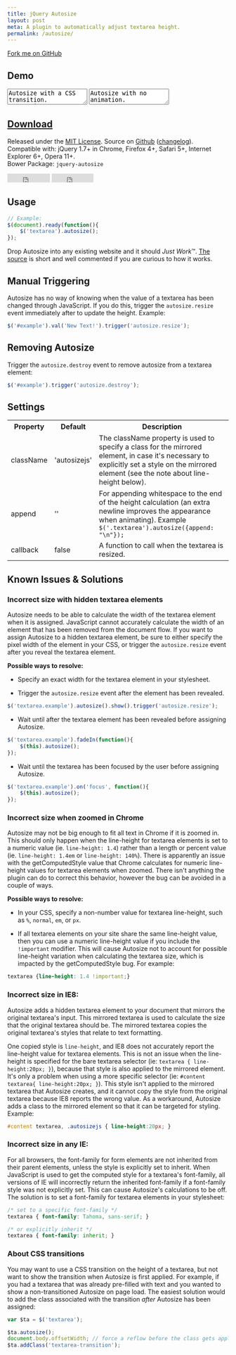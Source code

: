 ```yaml
---
title: jQuery Autosize
layout: post
meta: A plugin to automatically adjust textarea height.
permalink: /autosize/
---
```


<a href="http://github.com/jackmoore/autosize/tree/master" id='fork'>Fork me on GitHub</a>

## Demo

<textarea id='ta2'>Autosize with a CSS transition.
Try typing something...</textarea>
<textarea id='ta1'>Autosize with no animation.</textarea>

<h2><a href='https://github.com/jackmoore/autosize/archive/master.zip' style='text-decoration: underline;'>Download</a></h2>

Released under the <a href='http://www.opensource.org/licenses/mit-license.php'>MIT License</a>.  Source on <a href='http://github.com/jackmoore/autosize'>Github</a> (<a href='http://github.com/jackmoore/autosize#changelog'>changelog</a>).<br/>
Compatible with: jQuery 1.7+ in Chrome, Firefox 4+, Safari 5+, Internet Explorer 6+, Opera 11+.<br/>
Bower Package: `jquery-autosize`

<p>
<iframe src="http://ghbtns.com/github-btn.html?user=jackmoore&amp;repo=autosize&amp;type=watch&amp;count=true" allowtransparency="true" frameborder="0" scrolling="0" width="97" height="20"></iframe>
<iframe src="http://ghbtns.com/github-btn.html?user=jackmoore&amp;repo=autosize&amp;type=fork&amp;count=true" allowtransparency="true" frameborder="0" scrolling="0" width="95" height="20"></iframe></p>

## Usage

````javascript
// Example:
$(document).ready(function(){
	$('textarea').autosize();	
});
````

Drop Autosize into any existing website and it should <em>Just Work</em>&trade;. <a href='https://raw.github.com/jackmoore/autosize/master/jquery.autosize.js'>The source</a> is short and well commented if you are curious to how it works.

## Manual Triggering

Autosize has no way of knowing when the value of a textarea has been changed through JavaScript.  If you do this, trigger the `autosize.resize` event immediately after to update the height.  Example:

````javascript	
$('#example').val('New Text!').trigger('autosize.resize');
````

## Removing Autosize

Trigger the `autosize.destroy` event to remove autosize from a textarea element:

````javascript	
$('#example').trigger('autosize.destroy');
````

## Settings

<table>
	<tr>
		<th>Property</th>
		<th>Default</th>
		<th>Description</th>
	</tr>
	<tr>
		<td>className</td>
		<td>'autosizejs'</td>
		<td>The className property is used to specify a class for the mirrored element, in case it's necessary to explicitly set a style on the mirrored element (see the note about line-height below).</td>
	</tr>
	<tr>
		<td>append</td>
		<td>''</td>
		<td>For appending whitespace to the end of the height calculation (an extra newline improves the appearance when animating).  Example <code>$('.textarea').autosize({append: "\n"});</code></td>
	</tr>
	<tr>
		<td>callback</td>
		<td>false</td>
		<td>A function to call when the textarea is resized.</td>
	</tr>
</table>

## Known Issues &amp; Solutions

<h3 id='faq-hidden-textarea'>Incorrect size with hidden textarea elements</h3>

Autosize needs to be able to calculate the width of the textarea element when it is assigned.  JavaScript cannot accurately calculate the width of an element that has been removed from the document flow.  If you want to assign Autosize to a hidden textarea element, be sure to either specify the pixel width of the element in your CSS, or trigger the `autosize.resize` event after you reveal the textarea element.

<strong>Possible ways to resolve:</strong>

* Specify an exact width for the textarea element in your stylesheet.

* Trigger the `autosize.resize` event after the element has been revealed.

```javascript
$('textarea.example').autosize().show().trigger('autosize.resize');
```

* Wait until after the textarea element has been revealed before assigning Autosize.

```javascript
$('textarea.example').fadeIn(function(){
	$(this).autosize();
});
```

* Wait until the textarea has been focused by the user before assigning Autosize.

```javascript
$('textarea.example').on('focus', function(){
	$(this).autosize();
});
```


<h3 id='faq-chrome-zoom'>Incorrect size when zoomed in Chrome</h3>

Autosize may not be big enough to fit all text in Chrome if it is zoomed in.  This should only happen when  the line-height for textarea elements is set to a numeric value (ie. `line-height: 1.4`) rather than a length or percent value (ie. `line-height: 1.4em` or `line-height: 140%`).  There is apparently an issue with the getComputedStyle value that Chrome calculates for numeric line-height values for textarea elements when zoomed. There isn't anything the plugin can do to correct this behavior, however the bug can be avoided in a couple of ways.

<strong>Possible ways to resolve:</strong>

* In your CSS, specify a non-number value for textarea line-height, such as `%`, `normal`, `em`, or `px`.

* If all textarea elements on your site share the same line-height value, then you can use a numeric line-height value if you include the `!important` modifier.  This will cause Autosize not to account for possible line-height variation when calculating the textarea size, which is impacted by the getComputedStyle bug.  For example:

```css
textarea {line-height: 1.4 !important;}
```


### Incorrect size in IE8:

Autosize adds a hidden textarea element to your document that mirrors the original textarea's input.  This mirrored textarea is used to calculate the size that the original textarea should be.  The mirrored textarea copies the original textarea's styles that relate to text formatting.

One copied style is `line-height`, and IE8 does not accurately report the line-height value for textarea elements. This is not an issue when the line-height is specified for the bare textarea selector (ie: `textarea { line-height:20px; }`), because that style is also applied to the mirrored element.  It's only a problem when using a more specific selector (ie: `#content textarea{ line-height:20px; }`).  This style isn't applied to the mirrored textarea that Autosize creates, and it cannot copy the style from the original textarea because IE8 reports the wrong value.  As a workaround, Autosize adds a class to the mirrored element so that it can be targeted for styling.  Example:

````css
#content textarea, .autosizejs { line-height:20px; }
````

### Incorrect size in any IE:

For all browsers, the font-family for form elements are not inherited from their parent elements, unless the style is explicitly set to inherit.  When JavaScript is used to get the computed style for a textarea's font-family, all versions of IE will incorrectly return the inherited font-family if a font-family style was not explicitly set.  This can cause Autosize's calculations to be off.  The solution is to set a font-family for textarea elements in your stylesheet:

```css
/* set to a specific font-family */
textarea { font-family: Tahoma, sans-serif; }

/* or explicitly inherit */
textarea { font-family: inherit; }
```

### About CSS transitions

You may want to use a CSS transition on the height of a textarea, but not want to show the transition when Autosize is first applied.  For example, if you had a textarea that was already pre-filled with text and you wanted to show a non-transitioned Autosize on page load.  The easiest solution would to add the class associated with the transition *after* Autosize has been assigned:

```javascript
var $ta = $('textarea');

$ta.autosize();
document.body.offsetWidth; // force a reflow before the class gets applied
$ta.addClass('textarea-transition');
```

<script src='/js/jquery.js'></script>
<script src='/js/jquery.autosize.js'></script>

<script>
	if ($ && $.fn.autosize) {
		$('#ta1').autosize();
		$('#ta2').autosize({append: "\n"});
	}
</script>